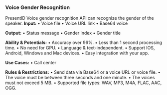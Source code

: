 ### Voice Gender Recognition
PresentID Voice gender recognition API can recognize the gender of the speaker.
**Input:**
•	Voice file
•	Voice URL link
•	Base64 voice

**Output:**
•	Status message 
•	Gender index
•	Gender title

**Ability & Potentials:**
•	Accuracy over 96%.
•	Less than 1 second processing time.
•	No need for GPU.
•	Language & text-independent.
•	Support IOS, Android, Windows and Mac devices.
•	Easy integration with your app.

**Use Cases:**
•	Call center

**Rules & Restrictions:**
•	Send data via Base64 or a voice URL or voice file.
•	The voice must be between three seconds and one minute.
•	The voices must not exceed 5 MB.
•	Supported file types: WAV, MP3, M4A, FLAC, AAC, OGG.
